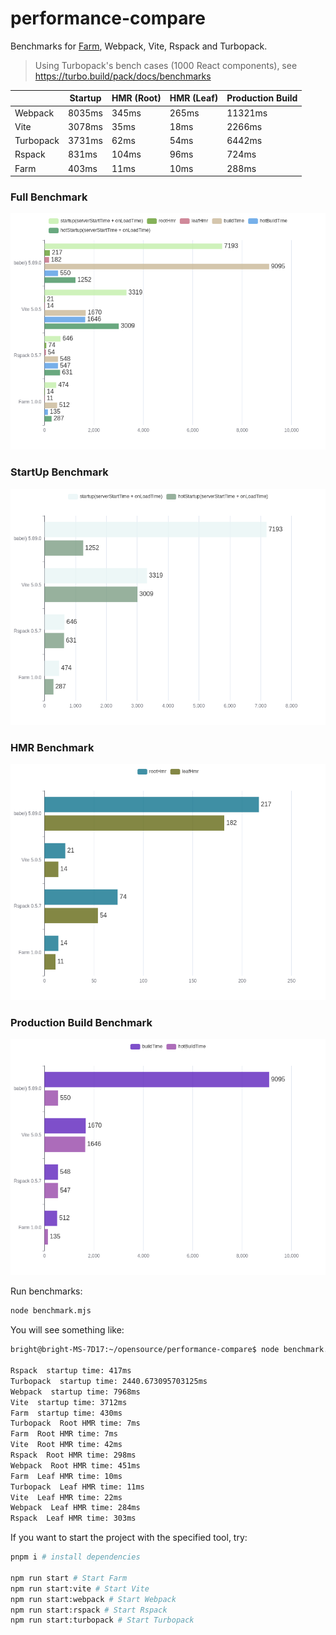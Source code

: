 # performance-compare

Benchmarks for [Farm](https://github.com/farm-fe/farm), Webpack, Vite, Rspack and Turbopack.

> Using Turbopack's bench cases (1000 React components), see https://turbo.build/pack/docs/benchmarks

|           | **Startup** | **HMR (Root)** | **HMR (Leaf)** | **Production Build** |
| --------- | ----------- | -------------- | -------------- | -------------------- |
| Webpack   | 8035ms      | 345ms          | 265ms          |        11321ms              |
| Vite      | 3078ms      | 35ms           | 18ms           |        2266ms              |
| Turbopack | 3731ms      | 62ms           | 54ms           |          6442ms            |
| Rspack    | 831ms       | 104ms          | 96ms           |          724ms            |
| Farm      | 403ms       | 11ms           | 10ms           |           288ms           |

### Full Benchmark
![xx](./full.png)

### StartUp Benchmark
![xx](./startup.png)

### HMR Benchmark
![xx](./hmr.png)

### Production Build Benchmark
![xx](./build.png)

Run benchmarks:

```bash
node benchmark.mjs
```

You will see something like:

```txt
bright@bright-MS-7D17:~/opensource/performance-compare$ node benchmark.mjs

Rspack  startup time: 417ms
Turbopack  startup time: 2440.673095703125ms
Webpack  startup time: 7968ms
Vite  startup time: 3712ms
Farm  startup time: 430ms
Turbopack  Root HMR time: 7ms
Farm  Root HMR time: 7ms
Vite  Root HMR time: 42ms
Rspack  Root HMR time: 298ms
Webpack  Root HMR time: 451ms
Farm  Leaf HMR time: 10ms
Turbopack  Leaf HMR time: 11ms
Vite  Leaf HMR time: 22ms
Webpack  Leaf HMR time: 284ms
Rspack  Leaf HMR time: 303ms
```

If you want to start the project with the specified tool, try:

```bash
pnpm i # install dependencies

npm run start # Start Farm
npm run start:vite # Start Vite
npm run start:webpack # Start Webpack
npm run start:rspack # Start Rspack
npm run start:turbopack # Start Turbopack
```
